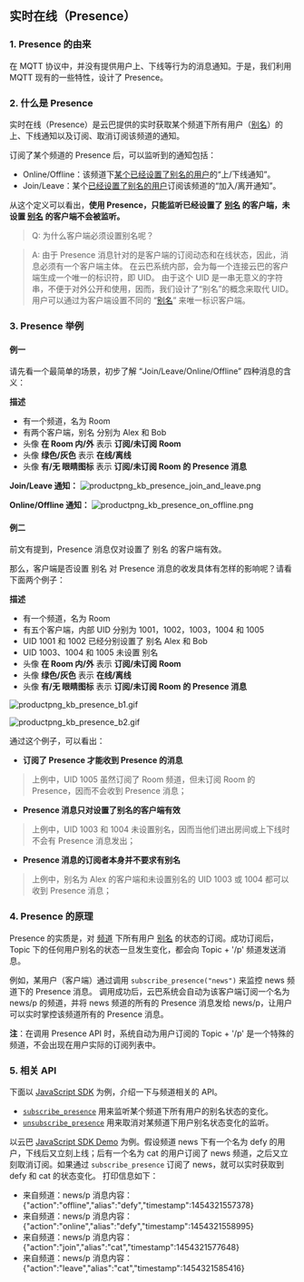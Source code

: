 ## 实时在线（Presence）

### 1. Presence 的由来

在 MQTT 协议中，并没有提供用户上、下线等行为的消息通知。于是，我们利用 MQTT 现有的一些特性，设计了 Presence。

### 2. 什么是 Presence

实时在线（Presence）是云巴提供的实时获取某个频道下所有用户（[别名](product_kb_topic_and_alias.md)）的上、下线通知以及订阅、取消订阅该频道的通知。

订阅了某个频道的 Presence 后，可以监听到的通知包括：
* Online/Offline：该频道下<u>某个已经设置了别名的用户</u>的“上/下线通知”。
* Join/Leave：某个<u>已经设置了别名的用户</u>订阅该频道的“加入/离开通知”。

从这个定义可以看出，**使用 Presence，只能监听已经设置了 [别名](product_kb_topic_and_alias.md) 的客户端，未设置 [别名](product_kb_topic_and_alias.md) 的客户端不会被监听。**


>Q: 为什么客户端必须设置别名呢？

>A: 由于 Presence 消息针对的是客户端的订阅动态和在线状态，因此，消息必须有一个客户端主体。
在云巴系统内部，会为每一个连接云巴的客户端生成一个唯一的标识符，即 UID。
由于这个 UID 是一串无意义的字符串，不便于对外公开和使用，因而，我们设计了“别名”的概念来取代 UID。
用户可以通过为客户端设置不同的 “[别名](product_kb_topic_and_alias.md)” 来唯一标识客户端。


### 3. Presence 举例



#### 例一

请先看一个最简单的场景，初步了解 “Join/Leave/Online/Offline” 四种消息的含义：

**描述**
* 有一个频道，名为 Room
* 有两个客户端，别名 分别为 Alex 和 Bob
* 头像 **在 Room 内/外** 表示 **订阅/未订阅 Room**
* 头像 **绿色/灰色** 表示 **在线/离线**
* 头像 **有/无 眼睛图标** 表示 **订阅/未订阅 Room 的 Presence 消息**

**Join/Leave 通知：**
![productpng_kb_presence_join_and_leave.png](https://raw.githubusercontent.com/yunba/docs/master/image/productpng_kb_presence_join_and_leave.png)

**Online/Offline 通知：**
![productpng_kb_presence_on_offline.png](https://raw.githubusercontent.com/yunba/docs/master/image/productpng_kb_presence_on_offline.png)


#### 例二

前文有提到，Presence 消息仅对设置了 别名 的客户端有效。

那么，客户端是否设置 别名 对 Presence 消息的收发具体有怎样的影响呢？请看下面两个例子： 

**描述**
* 有一个频道，名为 Room
* 有五个客户端，内部 UID 分别为 1001，1002，1003，1004 和 1005
* UID 1001 和 1002 已经分别设置了 别名 Alex 和 Bob
* UID 1003、1004 和 1005 未设置 别名
* 头像 **在 Room 内/外** 表示 **订阅/未订阅 Room**
* 头像 **绿色/灰色** 表示 **在线/离线**
* 头像 **有/无 眼睛图标** 表示 **订阅/未订阅 Room 的 Presence 消息**

![productpng_kb_presence_b1.gif](https://raw.githubusercontent.com/yunba/docs/master/image/productpng_kb_presence_b1.gif)

![productpng_kb_presence_b2.gif](https://raw.githubusercontent.com/yunba/docs/master/image/productpng_kb_presence_b2.gif)

通过这个例子，可以看出：

* **订阅了 Presence 才能收到 Presence 的消息**
>上例中，UID 1005 虽然订阅了 Room 频道，但未订阅 Room 的 Presence，因而不会收到 Presence 消息；

* **Presence 消息只对设置了别名的客户端有效**
>上例中，UID 1003 和 1004 未设置别名，因而当他们进出房间或上下线时不会有 Presence 消息发出；

* **Presence 消息的订阅者本身并不要求有别名**
>上例中，别名为 Alex 的客户端和未设置别名的 UID 1003 或 1004 都可以收到 Presence 消息；

### 4. Presence 的原理

Presence 的实质是，对 [频道](product_kb_topic_and_alias.md) 下所有用户 [别名](product_kb_topic_and_alias.md) 的状态的订阅。成功订阅后，Topic 下的任何用户别名的状态一旦发生变化，都会向 Topic + '/p' 频道发送消息。

例如，某用户（客户端）通过调用 `subscribe_presence("news")` 来监控 news 频道下的 Presence 消息。
调用成功后，云巴系统会自动为该客户端订阅一个名为 news/p 的频道，并将 news 频道的所有的 Presence 消息发给 news/p，让用户可以实时掌控该频道所有的 Presence 消息。

**注**：在调用 Presence API 时，系统自动为用户订阅的 Topic + '/p' 是一个特殊的频道，不会出现在用户实际的订阅列表中。

### 5. 相关 API
下面以 [JavaScript SDK](https://github.com/yunba/yunba-javascript-sdk) 为例，介绍一下与频道相关的 API。

* [`subscribe_presence`](js_sdk_api_manual.md#subscribe_presence) 用来监听某个频道下所有用户的别名状态的变化。
* [`unsubscribe_presence`](js_sdk_api_manual.md#unsubscribe_presence) 用来取消对某频道下用户别名状态变化的监听。

以云巴 [JavaScript SDK Demo](java_demo_quick_start.md) 为例。假设频道 news 下有一个名为 defy 的用户，下线后又立刻上线；后有一个名为 cat 的用户订阅了 news 频道，之后又立刻取消订阅。如果通过 `subscribe_presence` 订阅了 news，就可以实时获取到 defy 和 cat 的状态变化。
打印信息如下：

* 来自频道：news/p   消息内容：{"action":"offline","alias":"defy","timestamp":1454321557378}
* 来自频道：news/p   消息内容：{"action":"online","alias":"defy","timestamp":1454321558995}
* 来自频道：news/p   消息内容：{"action":"join","alias":"cat","timestamp":1454321577648}
* 来自频道：news/p   消息内容：{"action":"leave","alias":"cat","timestamp":1454321585416}

